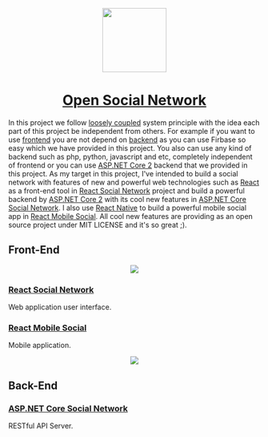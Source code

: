 <!-- Logo -->
<p align="center">
  <a href="https://github.com/Qolzam/react-social-network">
    <img height="128" width="128" src="https://raw.githubusercontent.com/Qolzam/react-social-network/master/docs/app/logo.png">
  </a>
</p>

<!-- Name -->
<h1 align="center">
  <a href="https://github.com/Qolzam/open-social-network">Open Social Network</a>
</h1>

In this project we follow [loosely coupled](https://en.wikipedia.org/wiki/Loose_coupling) system principle with the idea each part of this project be independent from others. For example if you want to use [frontend](https://en.wikipedia.org/wiki/Front_and_back_ends) you are not depend on [backend](https://en.wikipedia.org/wiki/Front_and_back_ends) as you can use Firbase so easy which we have provided in this project. You also can use any kind of backend such as php, python, javascript and etc, completely independent of frontend or you can use [ASP.NET Core 2](https://docs.microsoft.com/en-us/dotnet/core/) backend that we provided in this project.
As my target in this project, I've intended to build a social network with features of new and powerful web technologies such as [React](https://facebook.github.io/react/) as a front-end tool in [React Social Network](https://github.com/Qolzam/react-social-network) project and build a powerful backend by [ASP.NET Core 2](https://docs.microsoft.com/en-us/dotnet/core/)  with its cool new features in [ASP.NET Core Social Network](https://github.com/Qolzam/aspnet-core-social-network). I also use [React Native](https://facebook.github.io/react-native/) to build a powerful mobile social app in [React Mobile Social](https://github.com/Qolzam/react-mobile-social). All cool new features are providing as an open source project under MIT LICENSE and it's so great ;).


## Front-End

<p align="center">
  <a href="http://greensocial.herokuapp.com/">
    <img src="https://raw.githubusercontent.com/Qolzam/react-social-network/master/docs/app/multi-device.png">
  </a>
</p>

### [React Social Network](https://github.com/Qolzam/react-social-network)
Web application user interface.

### [React Mobile Social](https://github.com/Qolzam/react-mobile-social)
Mobile application.

<p align="center">
  <a href="https://github.com/Qolzam/react-mobile-social">
    <img src="https://raw.githubusercontent.com/Qolzam/react-mobile-social/master/docs/app/screen-shot_iphone7.png">
    </a>
</p>

## Back-End

### [ASP.NET Core Social Network](https://github.com/Qolzam/aspnet-core-social-network)
RESTful API Server.

